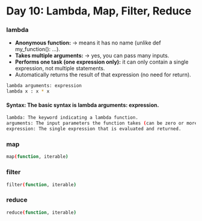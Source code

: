 # Day 10: Lambda, Map, Filter, Reduce

### lambda
* **Anonymous function:** → means it has no name (unlike def my_function(): ...).
* **Takes multiple arguments:** → yes, you can pass many inputs.
* **Performs one task (one expression only):** it can only contain a single expression, not multiple statements.
* Automatically returns the result of that expression (no need for return).
```bash
lambda arguments: expression
lambda x : x * x
```
#### Syntax: The basic syntax is lambda arguments: expression.
```bash
lambda: The keyword indicating a lambda function.
arguments: The input parameters the function takes (can be zero or more).
expression: The single expression that is evaluated and returned.
```


### map
```bash
map(function, iterable)
```



### filter
```bash
filter(function, iterable)
```



### reduce
```bash
reduce(function, iterable)
```
